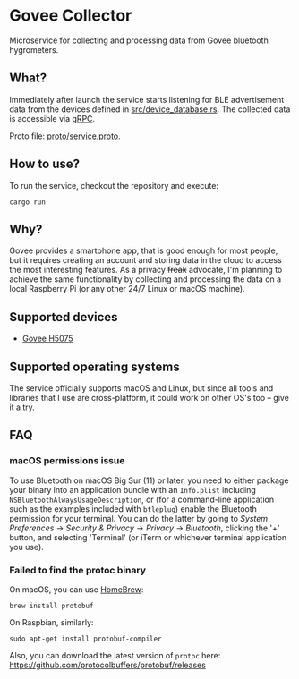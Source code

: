 # Govee Collector

Microservice for collecting and processing data from Govee bluetooth hygrometers.

## What?

Immediately after launch the service starts listening for BLE advertisement data
from the devices defined in [src/device_database.rs](./src/device_database.rs).
The collected data is accessible via [gRPC](https://grpc.io).

Proto file: [proto/service.proto](./proto/service.proto).

## How to use?

To run the service, checkout the repository and execute:
```shell
cargo run
```

## Why?

Govee provides a smartphone app, that is good enough for most people,
but it requires creating an account and storing data in the cloud to
access the most interesting features.
As a privacy ~~freak~~ advocate, I'm planning to achieve the same functionality
by collecting and processing the data on a local Raspberry Pi
(or any other 24/7 Linux or macOS machine).

## Supported devices

* [Govee H5075](https://www.amazon.com/dp/B07Y36FWTT)

## Supported operating systems

The service officially supports macOS and Linux, but since all tools and libraries
that I use are cross-platform, it could work on other OS's too – give it a try.

## FAQ

### macOS permissions issue

To use Bluetooth on macOS Big Sur (11) or later, you need to either package your
binary into an application bundle with an `Info.plist` including
`NSBluetoothAlwaysUsageDescription`, or (for a command-line application such as
the examples included with `btleplug`) enable the Bluetooth permission for your
terminal. You can do the latter by going to _System Preferences_ → _Security &
Privacy_ → _Privacy_ → _Bluetooth_, clicking the '+' button, and selecting
'Terminal' (or iTerm or whichever terminal application you use).

### Failed to find the protoc binary

On macOS, you can use [HomeBrew](https://brew.sh):
```shell
brew install protobuf
```

On Raspbian, similarly:
```shell
sudo apt-get install protobuf-compiler
```

Also, you can download the latest version of `protoc` here:
https://github.com/protocolbuffers/protobuf/releases
